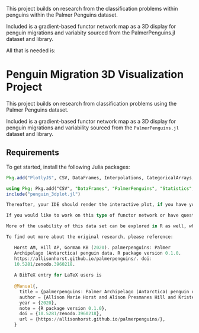 This project builds on research from the classification problems within penguins within the Palmer Penguins dataset.

Included is a gradient-based functor network map as a 3D display for penguin migrations and variabity sourced from the PalmerPenguins.jl dataset and library.

All that is needed is:

# Penguin Migration 3D Visualization Project

This project builds on research from classification problems using the Palmer Penguins dataset.

Included is a gradient-based functor network map as a 3D display for penguin migrations and variability sourced from the `PalmerPenguins.jl` dataset and library.

## Requirements

To get started, install the following Julia packages:

```julia
Pkg.add("PlotlyJS", CSV, DataFrames, Interpolations, CategoricalArrays, PooledArrays, Interpolations, Turing, GraphPlot, LightGraphs )

using Pkg; Pkg.add("CSV", "DataFrames", "PalmerPenguins", "Statistics", "PooledArrays", "PlotlyJS", "Python" ### again, depending on python's path
include("penguin_3dplot.jl")

Thereafter, your IDE should render the interactive plot, if you have your Jupyter set up, you can run multidispatch, including the penguins_multiclass.ipynb

If you would like to work on this type of functor network or have questions about it, feel free to email hkinder@stlteach.org

More of the usability of this data set can be explored in R as well, which was used for quick-preprocessing, cleaning and summary statistics for the functor networks.

To find out more about the original research, please reference:

   Horst AM, Hill AP, Gorman KB (2020). palmerpenguins: Palmer
   Archipelago (Antarctica) penguin data. R package version 0.1.0.
   https://allisonhorst.github.io/palmerpenguins/. doi:
   10.5281/zenodo.3960218.
 
   A BibTeX entry for LaTeX users is
 
   @Manual{,
     title = {palmerpenguins: Palmer Archipelago (Antarctica) penguin data},
     author = {Allison Marie Horst and Alison Presmanes Hill and Kristen B Gorman},
     year = {2020},
     note = {R package version 0.1.0},
     doi = {10.5281/zenodo.3960218},
     url = {https://allisonhorst.github.io/palmerpenguins/},
   }
